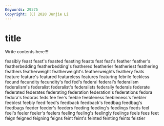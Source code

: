 ```yaml
---
Keywords: 29575
Copyright: (C) 2020 Junjie Li
---
```


# title

Write contents here!!!

feasibly 
feast 
feast's 
feasted 
feasting 
feasts 
feat 
feat's 
feather
feather's 
featherbedding 
featherbedding's 
feathered 
featherier 
featheriest 
feathering 
feathers 
featherweight 
featherweight's
featherweights 
feathery 
feats 
feature 
feature's 
featured 
featureless 
features 
featuring 
febrile
feckless 
fecund 
fecundity 
fecundity's 
fed 
fed's 
federal 
federal's 
federalism 
federalism's
federalist 
federalist's 
federalists 
federally 
federals 
federate 
federated 
federates 
federating 
federation
federation's 
federations 
fedora 
fedora's 
fedoras 
feds 
fee 
fee's 
feeble 
feebleness
feebleness's 
feebler 
feeblest 
feebly 
feed 
feed's 
feedback 
feedback's 
feedbag 
feedbag's
feedbags 
feeder 
feeder's 
feeders 
feeding 
feeding's 
feedings 
feeds 
feel 
feel's
feeler 
feeler's 
feelers 
feeling 
feeling's 
feelingly 
feelings 
feels 
fees 
feet
feign 
feigned 
feigning 
feigns 
feint 
feint's 
feinted 
feinting 
feints 
feistier
